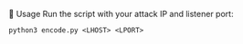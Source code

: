 📌 Usage
Run the script with your attack IP and listener port:
```
python3 encode.py <LHOST> <LPORT>
```

